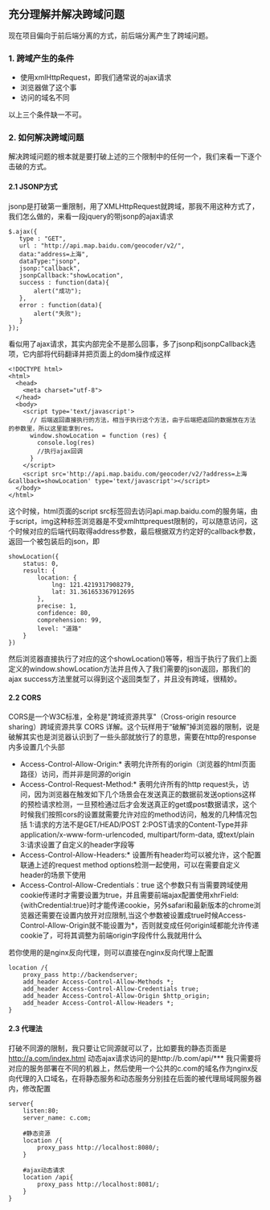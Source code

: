 ## 充分理解并解决跨域问题

现在项目偏向于前后端分离的方式，前后端分离产生了跨域问题。

### 1. 跨域产生的条件

- 使用xmlHttpRequest，即我们通常说的ajax请求
- 浏览器做了这个事
- 访问的域名不同

以上三个条件缺一不可。

### 2. 如何解决跨域问题

解决跨域问题的根本就是要打破上述的三个限制中的任何一个，我们来看一下逐个击破的方式。

#### 2.1 JSONP方式

jsonp是打破第一重限制，用了XMLHttpRequest就跨域，那我不用这种方式了，我们怎么做的，来看一段jquery的带jsonp的ajax请求

```
$.ajax({
   type : "GET",
   url : "http://api.map.baidu.com/geocoder/v2/",
   data:"address=上海",
   dataType:"jsonp",
   jsonp:"callback",
   jsonpCallback:"showLocation",
   success : function(data){
	   alert("成功");
   },
   error : function(data){
   	   alert("失败");
   }
});
```

看似用了ajax请求，其实内部完全不是那么回事，多了jsonp和jsonpCallback选项，它内部将代码翻译并把页面上的dom操作成这样

```
<!DOCTYPE html>
<html>
  <head>
    <meta charset="utf-8">
  </head>
  <body>
    <script type='text/javascript'>
      // 后端返回直接执行的方法，相当于执行这个方法，由于后端把返回的数据放在方法的参数里，所以这里能拿到res。
      window.showLocation = function (res) {
        console.log(res)
        //执行ajax回调
      }
    </script>
    <script src='http://api.map.baidu.com/geocoder/v2/?address=上海&callback=showLocation' type='text/javascript'></script>
  </body>
</html>
```

这个时候，html页面的script src标签回去访问api.map.baidu.com的服务端，由于script，img这种标签浏览器是不受xmlhttprequest限制的，可以随意访问，这个时候对应的后端代码取得address参数，最后根据双方约定好的callback参数，返回一个被包装后的json，即

```
showLocation({
	status: 0,
	result: {
		location: {
			lng: 121.4219317908279,
			lat: 31.361653367912695
		},
		precise: 1,
		confidence: 80,
		comprehension: 99,
		level: "道路"
	}
})
```

然后浏览器直接执行了对应的这个showLocation()等等，相当于执行了我们上面定义的window.showLocation方法并且传入了我们需要的json返回，那我们的ajax success方法里就可以得到这个返回类型了，并且没有跨域，很精妙。

#### 2.2 CORS

CORS是一个W3C标准，全称是"跨域资源共享"（Cross-origin resource sharing）跨域资源共享 CORS 详解。这个玩样用于“破解”掉浏览器的限制，说是破解其实也是浏览器认识到了一些头部就放行了的意思，需要在http的response内多设置几个头部

- Access-Control-Allow-Origin:* 表明允许所有的origin（浏览器的html页面路径）访问，而并非是同源的origin
- Access-Control-Request-Method:* 表明允许所有的http request头，访问，因为浏览器在触发如下几个场景会在发送真正的数据前发送options这样的预检请求检测，一旦预检通过后才会发送真正的get或post数据请求，这个时候我们按照cors的设置就需要允许对应的method访问，触发的几种情况包括
  1:请求的方法不是GET/HEAD/POST
  2:POST请求的Content-Type并非application/x-www-form-urlencoded, multipart/form-data, 或text/plain
  3:请求设置了自定义的header字段等
- Access-Control-Allow-Headers:* 设置所有header均可以被允许，这个配置联通上述的request method options检测一起使用，可以在需要自定义header的场景下使用
- Access-Control-Allow-Credentials：true 这个参数只有当需要跨域使用cookie传递时才需要设置为true，并且需要前端ajax配置使用xhrField:{withCredential:true}时才能传递cookie，另外safari和最新版本的chrome浏览器还需要在设置内放开对应限制,当这个参数被设置成true时候Access-Control-Allow-Origin就不能设置为*，否则就变成任何origin域都能允许传递cookie了，可将其调整为前端origin字段传什么我就用什么

若你使用的是nginx反向代理，则可以直接在nginx反向代理上配置

```
location /{
	proxy_pass http://backendserver;
	add_header Access-Control-Allow-Methods *;
	add_header Access-Control-Allow-Credentials true;
	add_header Access-Control-Allow-Origin $http_origin;
	add_header Access-Control-Allow-Headers *;
}
```

#### 2.3 代理法

打破不同源的限制，我只要让它同源就可以了，比如要我的静态页面是 http://a.com/index.html 动态ajax请求访问的是http://b.com/api/***
我只需要将对应的服务部署在不同的机器上，然后使用一个公共的c.com的域名作为nginx反向代理的入口域名，在将静态服务和动态服务分别挂在后面的被代理局域网服务器内，修改配置

```
server{
	listen:80;
	server_name: c.com;

	#静态资源
	location /{
		proxy_pass http://localhost:8080/;
	}

	#ajax动态请求
	location /api{
		proxy_pass http://localhost:8081/;
	}
}
```